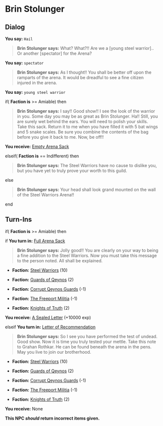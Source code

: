 # Brin Stolunger
## Dialog



**You say:** `Hail`



>**Brin Stolunger says:** What?  What?!!  Are we a [young steel warrior]..  Or another [spectator] for the Arena?

**You say:** `spectator`



>**Brin Stolunger says:** As I thought!!  You shall be better off upon the ramparts of the arena.  It would be dreadful to see a fine citizen injured in the arena.

**You say:** `young steel warrior`



if( **Faction is** >= Amiable) then 



>**Brin Stolunger says:** I say!! Good show!! I see the look of the warrior in you. Some day you may be as great as Brin Stolunger. Ha!! Still, you are surely wet behind the ears. You will need to polish your skills. Take this sack. Return it to me when you have filled it with 5 bat wings and 5 snake scales. Be sure you combine the contents of the bag before you give it back to me. Now, be off!!



**You receive:**  [Empty Arena Sack](/item/17935)


elseif( **Faction is** == Indifferent) then



>**Brin Stolunger says:** The Steel Warriors have no cause to dislike you, but you have yet to truly prove your worth to this guild.


else



>**Brin Stolunger says:** Your head shall look grand mounted on the wall of the Steel Warriors Arena!!

end

## Turn-Ins





if( **Faction is** >= Amiable) then 


if **You turn in:** [Full Arena Sack](/item/13399)



>**Brin Stolunger says:** Jolly good!! You are clearly on your way to being a fine addition to the Steel Warriors. Now you must take this message to the person noted. All shall be explained.







* __Faction:__ [Steel Warriors](/faction/311) (10)



* __Faction:__ [Guards of Qeynos](/faction/262) (2)



* __Faction:__ [Corrupt Qeynos Guards](/faction/230) (-1)



* __Faction:__ [The Freeport Militia](/faction/330) (-1)



* __Faction:__ [Knights of Truth](/faction/281) (2)



 **You receive:**  [A Sealed Letter](/item/18893) (+10000 exp)


elseif **You turn in:** [Letter of Recommendation](/item/18895)



>**Brin Stolunger says:** So I see you have performed the test of undead. Good show. Now it is time you truly tested your mettle. Take this note to Grahan Rothkar. He can be found beneath the arena in the pens. May you live to join our brotherhood.







* __Faction:__ [Steel Warriors](/faction/311) (10)



* __Faction:__ [Guards of Qeynos](/faction/262) (2)



* __Faction:__ [Corrupt Qeynos Guards](/faction/230) (-1)



* __Faction:__ [The Freeport Militia](/faction/330) (-1)



* __Faction:__ [Knights of Truth](/faction/281) (2)



 **You receive:** None 


**This NPC *should* return incorrect items given.**


